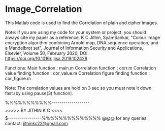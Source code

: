 # Image_Correlation

This Matlab code is used to find the Correlation of plain and cipher images.

Note: If you are using my code for your system or project, you should always cite my paper as a reference. K C.Jithin, SyamSankar, "Colour image encryption algorithm combining Arnold map, DNA sequence operation, and a Mandelbrot set", Journal of Information Security and Applications, Elsevier, Volume 50, February 2020, DOI: https://doi.org/10.1016/j.jisa.2019.102428

Functions:
   Main function                           : main.m
   Correlation function                    : corr.m
   Correlation value finding function      : cor_value.m
   Correlation figure finding function     : cor_figure.m
   
   
Note: The correlation values are hold on 3 sec so you must note it down fast.(by using pause(3) function).

 %%%%%%%%%%%-------------------$$$$$$$$>>>>> BY JITHIN K C <<<<$$$$$$$$$-----------------%%%%%%%%%%%%%% @@@ 
 for any queries contact: jithinkc22@gmail.com
